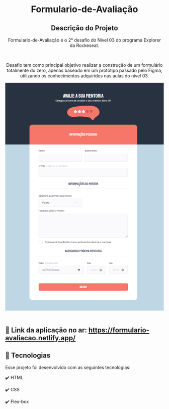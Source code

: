 <h1 align="center">
  Formulario-de-Avaliação
</h1>

<h2 align="center" >Descrição do Projeto</h2>
<p align="center">
  Formulario-de-Avaliação é o 2° desafio do Nivel 03 do programa Explorer da Rockeseat.
 
</p>
</br>

<div align="center">
   <p>
   Desafio tem como principal objetivo realizar a construção de um formulário totalmente do zero, apenas baseado em um protótipo passado pelo Figma, utilizando os conhecimentos adquiridos nas aulas do nível 03. 
  </p>

</div>
   
   <div align="center">
      <img src="images/form.png" alt="logo"/>
  </div>
  
  </br>
  
## 🔗 Link da aplicação no ar: https://formulario-avaliacao.netlify.app/
  
## :rocket: Tecnologias

Esse projeto foi desenvolvido com as seguintes tecnologias:

✔️ HTML

✔️ CSS

✔️ Flex-box
